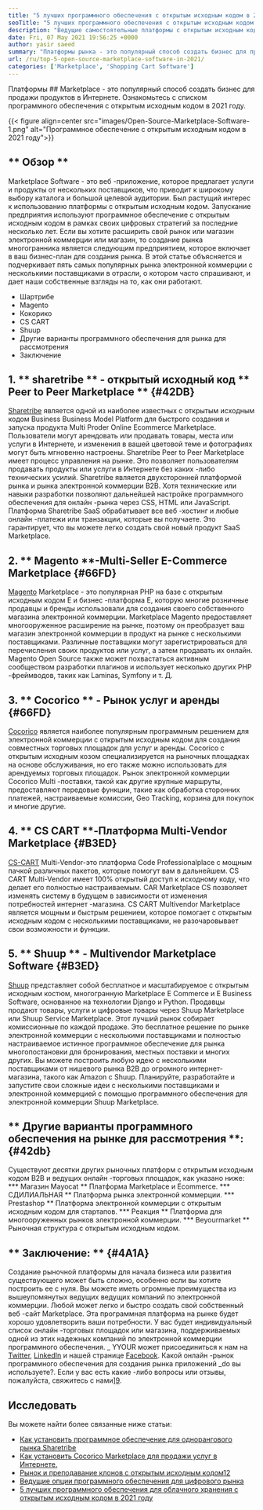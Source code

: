 ```yaml
---
title: "5 лучших программного обеспечения с открытым исходным кодом в 2021 году" 
seoTitle: "5 лучших программного обеспечения с открытым исходным кодом в 2021 году" 
description: "Ведущие самостоятельные платформы с открытым исходным кодом для самостоятельной электронной коммерции для создания интернет-магазинов, продавая как физические, так и цифровые продукты." 
date: Fri, 07 May 2021 19:56:25 +0000
author: yasir saeed
summary: "Платформы рынка - это популярный способ создать бизнес для продажи продуктов в Интернете. Ознакомьтесь с списком программного обеспечения с открытым исходным кодом в 2021 году." 
url: /ru/top-5-open-source-marketplace-software-in-2021/
categories: ['Marketplace', 'Shopping Cart Software']
---
```


Платформы ## Marketplace - это популярный способ создать бизнес для продажи продуктов в Интернете. Ознакомьтесь с списком программного обеспечения с открытым исходным кодом в 2021 году.

{{< figure align=center src="images/Open-Source-Marketplace-Software-1.png" alt="Программное обеспечение с открытым исходным кодом в 2021 году">}}


## ** Обзор **
Marketplace Software - это веб -приложение, которое предлагает услуги и продукты от нескольких поставщиков, что приводит к широкому выбору каталога и большой целевой аудитории. Был растущий интерес к использованию платформы с открытым исходным кодом. Запускание предприятия используют программное обеспечение с открытым исходным кодом в рамках своих цифровых стратегий за последние несколько лет. Если вы хотите расширить свой рынок или магазин электронной коммерции или магазин, то создание рынка многогранника является следующим предприятием, которое включает в ваш бизнес-план для создания рынка.
В этой статье объясняется и подчеркивает пять самых популярных рынка электронной коммерции с несколькими поставщиками в отрасли, о котором часто спрашивают, и дает наши собственные взгляды на то, как они работают.
  * Шартрибе
  * Magento
  * Кокорико
  * CS CART
  * Shuup
  * Другие варианты программного обеспечения для рынка для рассмотрения
  * Заключение

## 1. ** sharetribe ** - открытый исходный код ** Peer to Peer Marketplace ** {#42DB}
[Sharetribe][1] является одной из наиболее известных с открытым исходным кодом Business Business Model Platform для быстрого создания и запуска продукта Multi Proder Online Ecommerce Marketplace. Пользователи могут арендовать или продавать товары, места или услуги в Интернете, и изменения в вашей цветовой теме и фотографиях могут быть мгновенно настроены. Sharetribe Peer to Peer Marketplace имеет процесс управления на рынке. Это позволяет пользователям продавать продукты или услуги в Интернете без каких -либо технических усилий. Sharetribe является двухсторонней платформой рынка и рынка электронной коммерции B2B.
Хотя технические или навыки разработки позволяют дальнейшей настройке программного обеспечения для онлайн -рынка через CSS, HTML или JavaScript. Платформа Sharetribe SaaS обрабатывает все веб -хостинг и любые онлайн -платежи или транзакции, которые вы получаете. Это гарантирует, что вы можете легко создать свой новый продукт SaaS Marketplace.

## 2. ** Magento **-Multi-Seller E-Commerce Marketplace {#66FD}
[Magento][2] Marketplace - это популярная PHP на базе с открытым исходным кодом E и бизнес -платформа E, которую многие розничные продавцы и бренды использовали для создания своего собственного магазина электронной коммерции. Marketplace Magento предоставляет многооруженное расширение на рынке, поэтому он преобразует ваш магазин электронной коммерции в продукт на рынке с несколькими поставщиками. Различные поставщики могут зарегистрироваться для перечисления своих продуктов или услуг, а затем продавать их онлайн. Magento Open Source также может похвастаться активным сообществом разработки плагинов и использует несколько других PHP -фреймводов, таких как Laminas, Symfony и т. Д.

## 3. ** Cocorico ** - Рынок услуг и аренды {#66FD}
[Cocorico][3] является наиболее популярным программным решением для электронной коммерции с открытым исходным кодом для создания совместных торговых площадок для услуг и аренды. Cocorico с открытым исходным козом специализируется на рыночных площадках на основе обслуживания, но его также можно использовать для арендуемых торговых площадок. Рынок электронной коммерции Cocorico Multi -поставки, такой как другие крупные маршруты, предоставляют передовые функции, такие как обработка сторонних платежей, настраиваемые комиссии, Geo Tracking, корзина для покупок и многие другие.

## 4. ** CS CART **-Платформа Multi-Vendor Marketplace {#B3ED}
[CS-CART][4] Multi-Vendor-это платформа Code Professionalplace с мощным пачкой различных пакетов, которые помогут вам в дальнейшем. CS CART Multi-Vendor имеет 100% открытый доступ к исходному коду, что делает его полностью настраиваемым. CAR Marketplace CS позволяет изменять систему в будущем в зависимости от изменения потребностей интернет -магазина. CS CART Multivendor Marketplace является мощным и быстрым решением, которое помогает с открытым исходным кодом с несколькими поставщиками, не разочаровывает свои возможности и функции.

## 5. ** Shuup ** - Multivendor Marketplace Software {#B3ED}
[Shuup][5] представляет собой бесплатное и масштабируемое с открытым исходным костюм, многогранную Marketplace E Commerce и E Business Software, основанное на технологии Django и Python. Продавцы продают товары, услуги и цифровые товары через Shuup Marketplace или Shuup Service Marketplace. Этот лучший рынок собирает комиссионные по каждой продаже. Это бесплатное решение по рынке электронной коммерции с несколькими поставщиками и полностью настраиваемое истинное программное обеспечение для рынка многопостановки для бронирования, местных поставки и многих других. Вы можете построить любую идею с несколькими поставщиками от нишевого рынка B2B до огромного интернет-магазина, такого как Amazon с Shuup. Планируйте, разработайте и запустите свои сложные идеи с несколькими поставщиками и электронной коммерцией с помощью программного обеспечения для электронной коммерции Shuup Marketplace.

## ** Другие варианты программного обеспечения на рынке для рассмотрения **: {#42db}
Существуют десятки других рыночных платформ с открытым исходным кодом B2B и ведущих онлайн -торговых площадок, как указано ниже:
  *** Магазин Mayocat ** Платформа Marketplace и Ecommerce.
  *** СДИЛИАЛЬНАЯ ** Платформа рынка электронной коммерции.
  *** Prestashop ** Платформа электронной коммерции с открытым исходным кодом для стартапов.
  *** Реакция ** Платформа для многооруженных рынков электронной коммерции.
  *** Beyourmarket ** Рыночная структура с открытым исходным кодом.

## ** Заключение: ** {#4A1A}
Создание рыночной платформы для начала бизнеса или развития существующего может быть сложно, особенно если вы хотите построить ее с нуля. Вы можете иметь огромные преимущества из вышеупомянутых ведущих ведущих компаний по электронной коммерции. Любой может легко и быстро создать свой собственный веб -сайт Marketplace. Эта программная платформа на рынке будет хорошо удовлетворить ваши потребности. У вас будет индивидуальный список онлайн -торговых площадок или магазина, поддерживаемых одной из этих надежных компаний по электронной коммерции программного обеспечения.
_ YYOUR может присоединиться к нам на [Twitter][6], [LinkedIn][7] и нашей странице [Facebook][8]. Какой онлайн -рынок программного обеспечения для создания рынка приложений _do вы используете?. Если у вас есть какие -либо вопросы или отзывы, пожалуйста, свяжитесь с нами][9].

## Исследовать
Вы можете найти более связанные ниже статьи:
  * [Как установить программное обеспечение для однорангового рынка Sharetribe][10]
  * [Как установить Cocorico Marketplace для продажи услуг в Интернете.][11]
  * [Рынок и преподавание клонов с открытым исходным кодом][12][12]
  * [Ведущие опции программного обеспечения для цифрового рынка][13]
  * [5 лучших программного обеспечения для облачного хранения с открытым исходным кодом в 2021 году][14]

  
[1]: https://www.sharetribe.com/
[2]: https://magento.com/
[3]: https://www.cocorico.io/en/
[4]: https://www.cs-cart.com/
[5]: https://www.shuup.com/
[6]: https://twitter.com/containerize_co
[7]: https://www.linkedin.com/company/containerize/
[8]: http://facebook.com/containerize
[9]: mailto:yasir.saeed@aspose.com
[10]: https://products.containerize.com/marketplace/sharetribe/
[11]: https://products.containerize.com/marketplace/cocorico/
[12]: https://products.containerize.com/marketplace/edurge/
[13]: https://products.containerize.com/marketplace/
[14]: https://blog.containerize.com/backup-and-sync-software/top-5-open-source-cloud-storage-software-in-2021/
